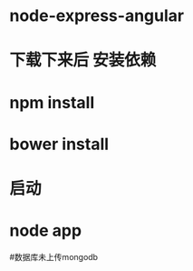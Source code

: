 # node-express-angular
# 下载下来后 安装依赖

# npm install
# bower install

# 启动
# node app

#数据库未上传mongodb

#
#
#
